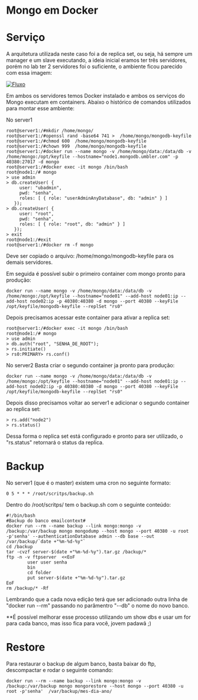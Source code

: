 # Mongo em Docker

# Serviço
A arquitetura utilizada neste caso foi a de replica set, ou seja, há sempre um 
manager e um slave executando, a ideia inicial eramos ter três servidores, porém
no lab ter 2 servidores foi o suficiente, o ambiente ficou parecido com essa
imagem:

[![Fluxo](https://docs.mongodb.com/manual/_images/replica-set-primary-with-two-secondaries.bakedsvg.svg)](https://docs.mongodb.com/manual/_images/replica-set-primary-with-two-secondaries.bakedsvg.svg)

Em ambos os servidores temos Docker instalado e ambos os serviços do Mongo 
executam em containers. Abaixo o histórico de comandos utilizados para montar 
esse ambiente:


No server1
```
root@server1:/#mkdir /home/mongo/
root@server1:/#openssl rand -base64 741 >  /home/mongo/mongodb-keyfile
root@server1:/#chmod 600  /home/mongo/mongodb-keyfile 
root@server1:/#chown 999  /home/mongo/mongodb-keyfile
root@server1:/#docker run --name mongo -v /home/mongo/data:/data/db -v /home/mongo:/opt/keyfile --hostname="node1.mongodb.umbler.com" -p 40380:27017 -d mongo
root@server1:/#docker exec -it mongo /bin/bash
root@node1:/# mongo
> use admin
> db.createUser( {
     user: "ubadmin",
     pwd: "senha",
     roles: [ { role: "userAdminAnyDatabase", db: "admin" } ]
   });
> db.createUser( {
     user: "root",
     pwd: "senha",
     roles: [ { role: "root", db: "admin" } ]
   });
> exit
root@node1:/#exit
root@server1:/#docker rm -f mongo
```

Deve ser copiado o arquivo: /home/mongo/mongodb-keyfile para os demais servidores.

Em seguida é possível subir o primeiro container com mongo pronto para produção:

```docker run --name mongo -v /home/mongo/data:/data/db -v /home/mongo:/opt/keyfile --hostname="node01" --add-host node01:ip --add-host node02:ip -p 40380:40380 -d mongo --port 40380 --keyFile /opt/keyfile/mongodb-keyfile --replSet "rs0"```

Depois precisamos acessar este container para ativar a replica set:
```
root@server1:/#docker exec -it mongo /bin/bash
root@node1:/# mongo
> use admin
> db.auth("root", "SENHA_DE_ROOT");
> rs.initiate()
> rs0:PRIMARY> rs.conf()
```

No server2
Basta criar o segundo container ja pronto para produção:

```docker run --name mongo -v /home/mongo/data:/data/db -v /home/mongo:/opt/keyfile --hostname="node01" --add-host node01:ip --add-host node02:ip -p 40380:40380 -d mongo --port 40380 --keyFile /opt/keyfile/mongodb-keyfile --replSet "rs0"```

Depois disso precisamos voltar ao server1 e adicionar o segundo container ao replica set:

```
> rs.add("node2")
> rs.status()
```

Dessa forma o replica set está configurado e pronto para ser utilizado, o "rs.status" retornará o status da replica.

# Backup
No server1 (que é o master) existem uma cron no seguinte formato:

```0 5 * * * /root/scritps/backup.sh```

Dentro do /root/scritps/ tem o backup.sh com o seguinte conteúdo:
```
#!/bin/bash
#Backup do banco emailcontext#
docker run --rm --name backup --link mongo:mongo -v /backup:/var/backup mongo mongodump --host mongo --port 40380 -u root -p'senha' --authenticationDatabase admin --db base --out /var/backup/`date +"%m-%d-%y"`
cd /backup
tar -cvzf server-$(date +"%m-%d-%y").tar.gz /backup/*
ftp -n -v ftpserver  <<EoF
        user user senha
        bin
        cd folder
        put server-$(date +"%m-%d-%y").tar.gz
EoF
rm /backup/* -Rf
```

Lembrando que a cada nova edição terá que ser adicionado outra linha de "docker run --rm" passando no parâmentro "--db" o nome do novo banco. 

**É possível melhorar esse processo 
utilizando um show dbs e usar um for para cada banco, mas isso fica para você, jovem padawã ;)


# Restore
Para restaurar o backup de algum banco, basta baixar do ftp, descompactar e rodar o seguinte comando:

```docker run --rm --name backup --link mongo:mongo -v /backup:/var/backup mongo mongorestore --host mongo --port 40380 -u root -p'senha'  /var/backup/mes-dia-ano/```
